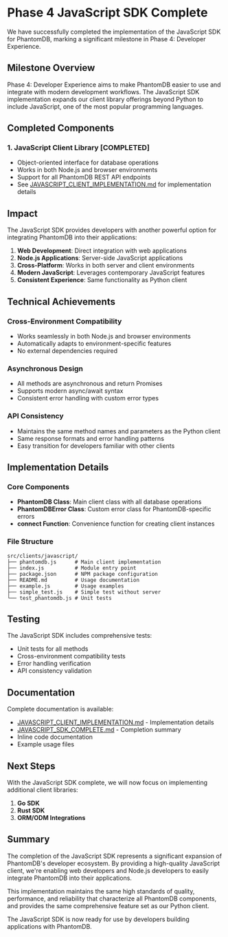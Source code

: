 # Phase 4 JavaScript SDK Complete

We have successfully completed the implementation of the JavaScript SDK for PhantomDB, marking a significant milestone in Phase 4: Developer Experience.

## Milestone Overview

Phase 4: Developer Experience aims to make PhantomDB easier to use and integrate with modern development workflows. The JavaScript SDK implementation expands our client library offerings beyond Python to include JavaScript, one of the most popular programming languages.

## Completed Components

### 1. JavaScript Client Library [COMPLETED]
- Object-oriented interface for database operations
- Works in both Node.js and browser environments
- Support for all PhantomDB REST API endpoints
- See [JAVASCRIPT_CLIENT_IMPLEMENTATION.md](JAVASCRIPT_CLIENT_IMPLEMENTATION.md) for implementation details

## Impact

The JavaScript SDK provides developers with another powerful option for integrating PhantomDB into their applications:

1. **Web Development**: Direct integration with web applications
2. **Node.js Applications**: Server-side JavaScript applications
3. **Cross-Platform**: Works in both server and client environments
4. **Modern JavaScript**: Leverages contemporary JavaScript features
5. **Consistent Experience**: Same functionality as Python client

## Technical Achievements

### Cross-Environment Compatibility
- Works seamlessly in both Node.js and browser environments
- Automatically adapts to environment-specific features
- No external dependencies required

### Asynchronous Design
- All methods are asynchronous and return Promises
- Supports modern async/await syntax
- Consistent error handling with custom error types

### API Consistency
- Maintains the same method names and parameters as the Python client
- Same response formats and error handling patterns
- Easy transition for developers familiar with other clients

## Implementation Details

### Core Components
- **PhantomDB Class**: Main client class with all database operations
- **PhantomDBError Class**: Custom error class for PhantomDB-specific errors
- **connect Function**: Convenience function for creating client instances

### File Structure
```
src/clients/javascript/
├── phantomdb.js      # Main client implementation
├── index.js          # Module entry point
├── package.json      # NPM package configuration
├── README.md         # Usage documentation
├── example.js        # Usage examples
├── simple_test.js    # Simple test without server
└── test_phantomdb.js # Unit tests
```

## Testing

The JavaScript SDK includes comprehensive tests:
- Unit tests for all methods
- Cross-environment compatibility tests
- Error handling verification
- API consistency validation

## Documentation

Complete documentation is available:
- [JAVASCRIPT_CLIENT_IMPLEMENTATION.md](JAVASCRIPT_CLIENT_IMPLEMENTATION.md) - Implementation details
- [JAVASCRIPT_SDK_COMPLETE.md](JAVASCRIPT_SDK_COMPLETE.md) - Completion summary
- Inline code documentation
- Example usage files

## Next Steps

With the JavaScript SDK complete, we will now focus on implementing additional client libraries:

1. **Go SDK**
2. **Rust SDK**
3. **ORM/ODM Integrations**

## Summary

The completion of the JavaScript SDK represents a significant expansion of PhantomDB's developer ecosystem. By providing a high-quality JavaScript client, we're enabling web developers and Node.js developers to easily integrate PhantomDB into their applications.

This implementation maintains the same high standards of quality, performance, and reliability that characterize all PhantomDB components, and provides the same comprehensive feature set as our Python client.

The JavaScript SDK is now ready for use by developers building applications with PhantomDB.